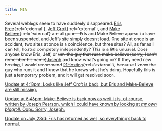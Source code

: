 ```yaml
---
title: MIA
---
```

Several weblogs seem to have suddenly disappeared. [Eris Free](http://www.erisfree.com/){:rel='external'}, [Jeff Croft](http://www.jeffcroft.com/){:rel='external'}, and [Make Believe](http://www.make-believe.org/){:rel='external'} are all gone—Eris and Make Believe appear to have been suspended, and Jeff’s site simply doesn’t load. One site at once is an accident, two sites at once is a coincidence, but three sites? All, as far as I can tell, hosted completely independently? This is a little unusual. Does anyone know Eris, Jeff, or <del>um, the guy that runs make-believe (sorry, I can’t remember his name)</del><ins>Joseph</ins> and know what’s going on? If they need new hosting, I would recommend [R1Hosting](http://www.r1hosting.com/){:rel='external'}, because I know the guy who runs it and I know that he knows what he’s doing. Hopefully this is just a temporary problem, and it will get resolved soon.

<ins datetime="2004-07-22T16:18:00-05:00">Update at 4:18pm: Looks like Jeff Croft is back, but Eris and Make-Believe are still missing.</ins>

<ins datetime="2004-07-22T20:43:00-05:00">Update at 8:43pm: Make-Believe is back now as well. It is, of course, written by Joseph Pearson, which I could have known by looking at *my own blogroll*. Oops. Sorry, Joseph.</ins>

<ins datetime="2004-07-23T14:37:00-05:00">Update on July 23rd: Eris has returned as well, so everything’s back to normal.</ins>